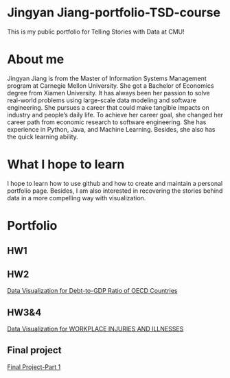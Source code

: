 # Jingyan Jiang-portfolio-TSD-course
This is my public portfolio for Telling Stories with Data at CMU!

# About me
Jingyan Jiang is from the Master of Information Systems Management program at Carnegie Mellon University. She got a Bachelor of Economics degree from Xiamen University. It has always been her passion to solve real-world problems using large-scale data modeling and software engineering. She pursues a career that could make tangible impacts on industry and people’s daily life. To achieve her career goal, she changed her career path from economic research to software engineering. She has experience in Python, Java, and Machine Learning. Besides, she also has the quick learning ability. 

# What I hope to learn
I hope to learn how to use github and how to create and maintain a personal portfolio page. Besides, I am also interested in recovering the stories behind data in a more compelling way with visualization.

# Portfolio

## HW1

## HW2
[Data Visualization for Debt-to-GDP Ratio of OECD Countries](/dataviz2.md)

## HW3&4
[Data Visualization for WORKPLACE INJURIES AND ILLNESSES](/HW3-4.md)

## Final project
[Final Project-Part 1](/Final_Project/Final_Project_Jingyan_Jiang.md)
